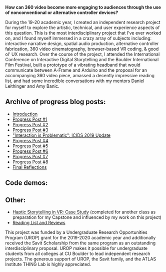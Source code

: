 **How can 360 video become more engaging to audiences through the use of nonconventional or alternative controller devices?**

During the 19-20 academic year, I created an independent research project for myself to explore the artistic, technical, and user experience aspects of this question. This is the most interdisciplinary project that I've ever worked on, and I found myself immersed in a crazy array of subjects including: interactive narrative design, spatial audio production, alternative controller fabrication, 360 video cinematography, browser-based VR coding, & good ol' UX research. Over the course of the project, I attended the International Conference on Interactive Digital Storytelling and the Boulder International Film Festival, built a prototype of a vibrating headband that would communicate between A-Frame and Arduino and the proposal for an accompanying 360 video piece, amassed a decently impressive reading list, and had some incredible conversations with my mentors Daniel Leithinger and Amy Banic. 

## Archive of progress blog posts:

* [Introduction](./hapticmotifs/hmpp0.md)
* [Progress Post #1](./hapticmotifs/hmpp1.md)
* [Progress Post #2](./hapticmotifs/hmpp2.md)
* [Progress Post #3](./hapticmotifs/hmpp3.md)
* ["Interaction is Problematic": ICIDS 2019 Update](./hapticmotifs/hmppicids.md)
* [Progress Post #4](./hapticmotifs/hmpp4.md)
* [Progress Post #5](./hapticmotifs/hmpp5.md)
* [Progress Post #6](./hapticmotifs/hmpp6.md)
* [Progress Post #7](./hapticmotifs/hmpp7.md)
* [Progress Post #8](./hapticmotifs/hmpp8.md)
* [Final Reflections](./hapticmotifs/hmppfinal.md)

## Code demos:

## Other:

* [Haptic Storytelling in VR: Case Study](https://docs.google.com/document/d/1DYNdV5aFa_ElzzqfPAxN3j14DIxeCL8B87GQLjYEYuQ/edit?usp=sharing) (completed for another class as preparation for my Capstone and influenced by my work on this project)
* [Reading List and Reviews](./hapticmotifs/hmpprr.md)

This project was funded by a Undergraduate Research Opportunities Program (UROP) grant for the 2019-2020 academic year and additionally received the Savit Scholarship from the same program as an outstanding interdisciplinary proposal. UROP makes it possible for undergraduate students from all colleges at CU Boulder to lead independent research projects. The generous support of UROP, the Savit family, and the ATLAS Institute THING Lab is highly appreciated.
